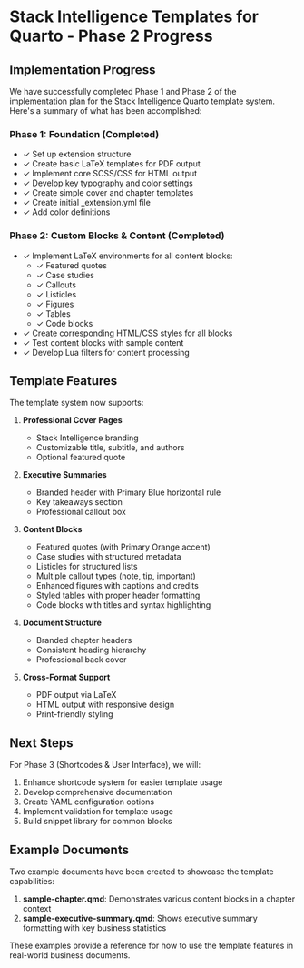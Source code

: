 # Stack Intelligence Templates for Quarto - Phase 2 Progress

## Implementation Progress

We have successfully completed Phase 1 and Phase 2 of the implementation plan for the Stack Intelligence Quarto template system. Here's a summary of what has been accomplished:

### Phase 1: Foundation (Completed)

- ✓ Set up extension structure
- ✓ Create basic LaTeX templates for PDF output
- ✓ Implement core SCSS/CSS for HTML output
- ✓ Develop key typography and color settings
- ✓ Create simple cover and chapter templates
- ✓ Create initial _extension.yml file
- ✓ Add color definitions

### Phase 2: Custom Blocks & Content (Completed)

- ✓ Implement LaTeX environments for all content blocks:
  - ✓ Featured quotes
  - ✓ Case studies
  - ✓ Callouts
  - ✓ Listicles
  - ✓ Figures
  - ✓ Tables
  - ✓ Code blocks
- ✓ Create corresponding HTML/CSS styles for all blocks
- ✓ Test content blocks with sample content
- ✓ Develop Lua filters for content processing

## Template Features

The template system now supports:

1. **Professional Cover Pages**
   - Stack Intelligence branding
   - Customizable title, subtitle, and authors
   - Optional featured quote

2. **Executive Summaries**
   - Branded header with Primary Blue horizontal rule
   - Key takeaways section
   - Professional callout box

3. **Content Blocks**
   - Featured quotes (with Primary Orange accent)
   - Case studies with structured metadata
   - Listicles for structured lists
   - Multiple callout types (note, tip, important)
   - Enhanced figures with captions and credits
   - Styled tables with proper header formatting
   - Code blocks with titles and syntax highlighting

4. **Document Structure**
   - Branded chapter headers
   - Consistent heading hierarchy
   - Professional back cover

5. **Cross-Format Support**
   - PDF output via LaTeX
   - HTML output with responsive design
   - Print-friendly styling

## Next Steps

For Phase 3 (Shortcodes & User Interface), we will:

1. Enhance shortcode system for easier template usage
2. Develop comprehensive documentation
3. Create YAML configuration options
4. Implement validation for template usage
5. Build snippet library for common blocks

## Example Documents

Two example documents have been created to showcase the template capabilities:

1. **sample-chapter.qmd**: Demonstrates various content blocks in a chapter context
2. **sample-executive-summary.qmd**: Shows executive summary formatting with key business statistics

These examples provide a reference for how to use the template features in real-world business documents.